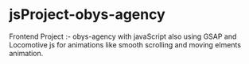 # jsProject-obys-agency
Frontend Project :- obys-agency with javaScript also using GSAP and Locomotive js for animations like smooth scrolling and moving elments animation.
